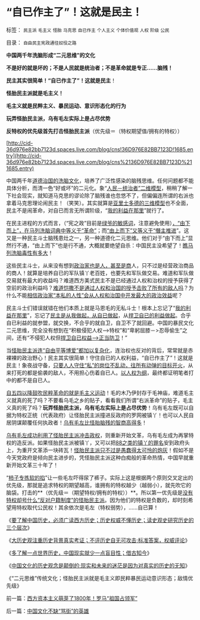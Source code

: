 # “自已作主了”！这就是民主！

标签： `民主派` `毛主义` `怪胎` `马克思` `自已作主` `个人主义` `个体价值观` `人权` `阶级` `公民` 

目录： `自由民主宪政通往奴役之路`

**中国两千年洗脑形成“二元思维”的文化**

**不是好的就是坏的；不是人民就是统治者；不是革命就是专正……脑残！**

**民主其实很简单！“自已作主了”！这就是民主**！

**怪胎民主派就是毛主义！**

**毛主义就是民粹主义、暴民运动、意识形态化的行为**

**玩弄怪胎民主派，乌有毛左实际上是占尽优势**

**反特权的优先级首先打击怪胎民主派**（优先级＝（特权期望值/拥有的特权））

[http://cid-36d976e82bb7123d.spaces.live.com/blog/cns!36D976E82BB7123D!1685.entry](http://cid-36d976e82bb7123d.spaces.live.com/blog/cns%2136D976E82BB7123D%211685.entry)

中国两千年[道德治国的洗脑文化](../../../2010/7/23/疑过从有得廉政，疑罪从无保平安.md)，培养了广泛性感染的脑残思维。任何问题都不能具体分析，而清一色“好或坏”的二元化。象“[人民－统治者”二维模型](../../../2010/5/20/人民领袖人民爱，人民领袖爱人民.md)，稍稍了解一下社会现实，就知道马克思的谬论除了脑残谁也忽悠不了，但偏偏连所谓的右派也拿着马克思理论闹民主！（笑笑）。其实就算是[亚里士多德的三维模型](../../../2010/6/27/democray原意是平民(demos)疯狂(cracy)，区别在人权.md)也不全面，民主不是闹革命，对自已而言无所谓阶级，“[我的利益在那里](../../../2010/2/26/不懂得保护自已合法权益的人，是没有资格讲民主的.md)”就行了。

在民主进程的方式而言，（“宪之政”目前是[绿爷的敏感词](../../../2009/7/6/中小学语文教育或应与时俱进讲政治.md)，注意避免使用）[，“由下而上”，在马列洗脑词典中等义于“革命”](../../../2010/5/14/用民主要求政府也要用民主约束自已.md)；而[“由上而下”又等义于“僭主推进](../../../2009/9/10/最优化上而下的开明路线图.md)”。这又是一种民主斗士脑残患灶之一，另一种道德化二元思维。他们对于“由下而上”显然行不通，“由上而下”也是行不通，大概就要绝望自杀：中国民主没希望了！[瞧马列洗脑毒性有多大](../../../2009/7/9/中国谁人不懂马列.md)！

这些民主斗士，从来没有想到[政治家也是人，甚至是商](../../../2009/5/14/权力经营的风险和成本.md)人，只不过是经营政治商品的商人！就算是培养自已的军队镇丫老百姓，也要先和军队做交易。难道和军队做交易就有最大的收益吗？难道西方美式民主不是已经通过人权和治权的授予获得了空前的政治利益吗？[难道恺撒不是通过人权和治国的授予击败了所有的敌人吗](../../../2010/8/13/恺撒所向无敌的秘密武器.md)？为什么不能[相信政治家“本私的人性”会从人权和治国中开发最大的政治效益](../../../2010/6/30/人权是民主的最基础因素和政治挂帅.md)呢？

民主斗士们错误就错在他们本质上就是马恩毛的无私斗士！根本上忘记了“[我的利益在那里](http://blog.sina.com.cn/s/blog_5563a64d0100dfvx.html)”，忘记了[民主是从我做起，从自已做起](../../../2010/2/26/中国的民主只不过就是从自已做起，从现在做起.md)，从[捍卫自已的利益做起](../../../2010/7/29/人权普世的价值观在于捍卫自已的权益.md)。合乎自已利益的就参盟，就交换，不合乎的就自卫，自卫不了就回避。中国的暴民文化二元思维，完全没有想到在“积极侵犯人权—>特权”和“卑躬屈膝－>忍辱偷生”之间，还有“不侵犯人权但[捍卫自已权益—>正当防卫](../../../2010/8/1/人权法学并不关心“正义”;美国人权法则和枪械管制.md)！”

当[怪胎民主派连“自由平等博爱”都加以复杂化](../../../2010/3/18/“自由平等”同样是极权主义的有效工具！.md)，连治权也反对的背后，常常就是赤裸裸的政治野心！民主其实很简单！守住自已的人权利益，“自已作主了”！这就是民主！象夜战守备，[只要人人守住“私”的岗位不乱动，往所有动弹的目标开火](../../../2010/7/29/没有共同利益，请不要急忙以身相许！.md)，从来打死的都是偷袭的敌人，不用担心伤着自已人。[以人权为纲](../../../2010/3/3/人权为纲的网上交流步骤.md)，最终都证明笔者打中的都不是自已人。

[自五四以降鼓吹民粹革命的就是毛主义运动](../../../2010/5/27/网络可以接触赤裸裸的恶性人格.md)！毛的木乃伊封存于毛神庙，难道毛主义就真的死了吗？不要看乌毛之乡的贴子，看看我们所谓“右派革命”的贴子，毛主义真的死了吗？**玩弄怪胎民主派，乌有毛左实际上是占尽优势**！乌有毛左既可以自据为特权正统（代表政府）让怪胎民主派撞进反政府的罗网被镇丫！也可以人民自居阴谋颠覆任何执政者！[乌有毛左比怪胎脑残的智商高得多](http://hi.baidu.com/darthchn/blog/item/e7a4e8dbf31a47d2b7fd4858.html)！

[乌有毛左成功利用了怪胎民主派冲击政权](http://darthvad.blog.sohu.com/132380956.html)，则重新开始文革，乌有毛左成为再掌特权的造反派。如果怪胎民主派被镇丫，又可以把[88之类的镇丫的罪名](../../../2009/6/10/抢夺道德制高点是危险的政治游戏.md)安到政府头上，为重开文革添一块砖瓦！[怪胎民主派只不过是愚蠢得太可怜的炮灰](../../../2010/2/1/老百姓不是邪恶的免疫体.md)！假如不是今天党政府是倾向民主进步的，凭怪胎民主派这种白痴般的革命热情，中国早就重新开始文革三十年了！

“[柿子专拣软的掐](../../../2009/8/25/柿子宜拣软的捏.md)”让一些毛左吓得尿了裤子。实际上这是根据两个原则交叉定出的优先级，那就是追求特权的期望越高，谁拥有的特权越少（越弱小），就先吹它的脑袋。打击的**（优先级＝（期望特权/拥有的特权））**。所以第一优先级是[没有特权却号什么“反对户籍制度”的怪胎民主派](../../../2010/3/5/“反户籍制度”的根源就是小农意识.md)。因为他们的特权是负数的，却时刻希望用特权取代公民权！其余依次是毛左（特权弱势），……自已算！

《[要了解中国历史，必须广读西方历史；历史权威不懂历史；读史观史研究历史的三个层次](../../../2010/8/11/要了解中国历史，必须广读世界历史.md)》

《[大历史观注重历史背景真实考证；不评历史自无可攻击;标准答案，权威评论](../../../2010/8/11/历史“评论”无所谓真实.md)》

《[多了解一点世界历史，中国现实就少一点盲目性；借古知今](../../../2010/8/11/多了解一点世界历史，中国现实就少一点盲目性.md)》

《[中国文化的历史观念是颠倒的;现实和未来的迷茫是因为对真实的历史的无知](../../../2010/8/11/对现实和未来的迷茫是因为对真实的历史的无知.md)》

《“二元思维”传统文化；怪胎民主派就是毛主义即民粹暴民运动意识形态；敌情优先级》

前一篇：[西方资本主义萌芽了1800年！罗马“祖国占领军”](../../../2010/8/15/西方资本主义萌芽了1800年！罗马“祖国占领军”.md)

后一篇：[中国文化不缺“骂街”的英雄](../../../2010/8/16/中国文化不缺“骂街”的英雄.md)